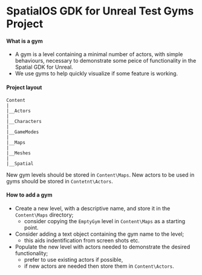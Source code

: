 # SpatialOS GDK for Unreal Test Gyms Project 

#### What is a gym
* A gym is a level containing a minimal number of actors, with simple behaviours, necessary to demonstrate some peice of functionality in the Spatial GDK for Unreal.
* We use gyms to help quickly visualize if some feature is working.

#### Project layout
```
Content
|
|__Actors
|
|__Characters
|
|__GameModes
|
|__Maps
|
|__Meshes
|
|__Spatial
```

New gym levels should be stored in `Content\Maps`.
New actors to be used in gyms should be stored in `Contetnt\Actors`.

#### How to add a gym 
* Create a new level, with a descriptive name, and store it in the `Content\Maps` directory;
  * consider copying the `EmptyGym` level in `Content\Maps` as a starting point.
* Consider adding a text object containing the gym name to the level;
  * this aids indentification from screen shots etc.
* Populate the new level with actors needed to demonstrate the desired functionality;
  * prefer to use existing actors if possible,
  * if new actors are needed then store them in `Content\Actors`.
